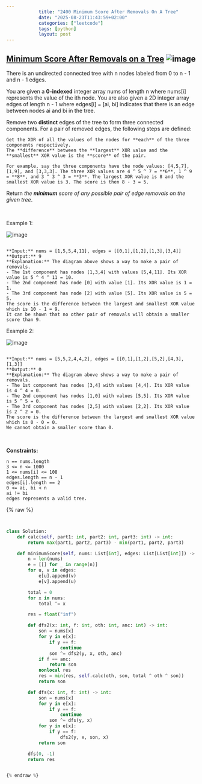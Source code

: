 ```yaml
---
            title: "2400 Minimum Score After Removals On A Tree"
            date: "2025-08-23T11:43:59+02:00"
            categories: ["leetcode"]
            tags: [python]
            layout: post
---
```

            
## [Minimum Score After Removals on a Tree](https://leetcode.com/problems/minimum-score-after-removals-on-a-tree) ![image](https://img.shields.io/badge/Difficulty-Hard-red)

There is an undirected connected tree with n nodes labeled from 0 to n - 1 and n - 1 edges.

You are given a **0-indexed** integer array nums of length n where nums[i] represents the value of the ith node. You are also given a 2D integer array edges of length n - 1 where edges[i] = [ai, bi] indicates that there is an edge between nodes ai and bi in the tree.

Remove two **distinct** edges of the tree to form three connected components. For a pair of removed edges, the following steps are defined:

	Get the XOR of all the values of the nodes for **each** of the three components respectively.
	The **difference** between the **largest** XOR value and the **smallest** XOR value is the **score** of the pair.

	For example, say the three components have the node values: [4,5,7], [1,9], and [3,3,3]. The three XOR values are 4 ^ 5 ^ 7 = **6**, 1 ^ 9 = **8**, and 3 ^ 3 ^ 3 = **3**. The largest XOR value is 8 and the smallest XOR value is 3. The score is then 8 - 3 = 5.

Return *the **minimum** score of any possible pair of edge removals on the given tree*.

 

Example 1:

![image](https://assets.leetcode.com/uploads/2022/05/03/ex1drawio.png)
```

**Input:** nums = [1,5,5,4,11], edges = [[0,1],[1,2],[1,3],[3,4]]
**Output:** 9
**Explanation:** The diagram above shows a way to make a pair of removals.
- The 1st component has nodes [1,3,4] with values [5,4,11]. Its XOR value is 5 ^ 4 ^ 11 = 10.
- The 2nd component has node [0] with value [1]. Its XOR value is 1 = 1.
- The 3rd component has node [2] with value [5]. Its XOR value is 5 = 5.
The score is the difference between the largest and smallest XOR value which is 10 - 1 = 9.
It can be shown that no other pair of removals will obtain a smaller score than 9.

```

Example 2:

![image](https://assets.leetcode.com/uploads/2022/05/03/ex2drawio.png)
```

**Input:** nums = [5,5,2,4,4,2], edges = [[0,1],[1,2],[5,2],[4,3],[1,3]]
**Output:** 0
**Explanation:** The diagram above shows a way to make a pair of removals.
- The 1st component has nodes [3,4] with values [4,4]. Its XOR value is 4 ^ 4 = 0.
- The 2nd component has nodes [1,0] with values [5,5]. Its XOR value is 5 ^ 5 = 0.
- The 3rd component has nodes [2,5] with values [2,2]. Its XOR value is 2 ^ 2 = 0.
The score is the difference between the largest and smallest XOR value which is 0 - 0 = 0.
We cannot obtain a smaller score than 0.

```

 

**Constraints:**

	n == nums.length
	3 <= n <= 1000
	1 <= nums[i] <= 108
	edges.length == n - 1
	edges[i].length == 2
	0 <= ai, bi < n
	ai != bi
	edges represents a valid tree.

{% raw %}


```python


class Solution:
    def calc(self, part1: int, part2: int, part3: int) -> int:
        return max(part1, part2, part3) - min(part1, part2, part3)

    def minimumScore(self, nums: List[int], edges: List[List[int]]) -> int:
        n = len(nums)
        e = [[] for _ in range(n)]
        for u, v in edges:
            e[u].append(v)
            e[v].append(u)

        total = 0
        for x in nums:
            total ^= x

        res = float("inf")

        def dfs2(x: int, f: int, oth: int, anc: int) -> int:
            son = nums[x]
            for y in e[x]:
                if y == f:
                    continue
                son ^= dfs2(y, x, oth, anc)
            if f == anc:
                return son
            nonlocal res
            res = min(res, self.calc(oth, son, total ^ oth ^ son))
            return son

        def dfs(x: int, f: int) -> int:
            son = nums[x]
            for y in e[x]:
                if y == f:
                    continue
                son ^= dfs(y, x)
            for y in e[x]:
                if y == f:
                    dfs2(y, x, son, x)
            return son

        dfs(0, -1)
        return res


{% endraw %}
```

